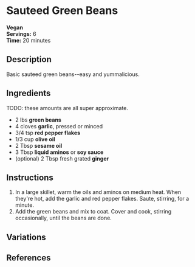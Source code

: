 # Sauteed Green Beans

**Vegan**  
**Servings:** 6  
**Time:** 20 minutes

## Description

Basic sauteed green beans--easy and yummalicious.

## Ingredients

TODO: these amounts are all super approximate.

- 2 lbs **green beans**
- 4 cloves **garlic**, pressed or minced
- 3/4 tsp **red pepper flakes**
- 1/3 cup **olive oil**
- 2 Tbsp **sesame oil**
- 3 Tbsp **liquid aminos** or **soy sauce**
- (optional) 2 Tbsp fresh grated **ginger**

## Instructions

1. In a large skillet, warm the oils and aminos on medium heat. When they're hot, add the garlic and red pepper flakes. Saute, stirring, for a minute.
2. Add the green beans and mix to coat. Cover and cook, stirring occasionally, until the beans are done.

## Variations

## References